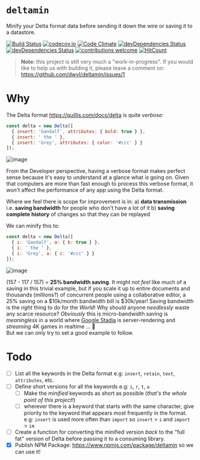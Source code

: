 # `deltamin`

Minify your Delta format data
before sending it down the wire
or saving it to a datastore.

[![Build Status](https://img.shields.io/travis/com/dwyl/deltamin/master.svg?style=flat-square)](https://travis-ci.com/dwyl/deltamin)
[![codecov.io](https://img.shields.io/codecov/c/github/dwyl/deltamin/master.svg?style=flat-square)](http://codecov.io/github/dwyl/deltamin?branch=master)
[![Code Climate](https://img.shields.io/codeclimate/maintainability/dwyl/deltamin.svg?style=flat-square)](https://codeclimate.com/github/dwyl/deltamin)
[![devDependencies Status](https://david-dm.org/dwyl/deltamin/status.svg?style=flat-square)](https://david-dm.org/dwyl/deltamin)
[![devDependencies Status](https://david-dm.org/dwyl/deltamin/dev-status.svg?style=flat-square)](https://david-dm.org/dwyl/deltamin?type=dev)
[![contributions welcome](https://img.shields.io/badge/contributions-welcome-brightgreen.svg?style=flat-square)](https://github.com/dwyl/deltamin/issues)
[![HitCount](http://hits.dwyl.io/dwyl/deltamin.svg)](http://hits.dwyl.io/dwyl/deltamin)


> **Note**: this project is still very much a "work-in-progress".
If you would like to help us with building it,
please leave a comment on: https://github.com/dwyl/deltamin/issues/1


# Why

The Delta format https://quilljs.com/docs/delta is quite _verbose_:

```js
const delta = new Delta([
  { insert: 'Gandalf', attributes: { bold: true } },
  { insert: ' the ' },
  { insert: 'Grey', attributes: { color: '#ccc' } }
]);
```
![image](https://user-images.githubusercontent.com/194400/83935475-d0104a80-a7b1-11ea-887c-dd43a415816f.png)

From the Developer perspective,
having a verbose format makes perfect sense
because it's easy to understand at a glance what is going on.
Given that computers are more than fast enough
to process this verbose format,
it won't affect the performance
of any app using the Delta format.

Where we feel there is scope for improvement is in:
a) **data transmission**
i.e. **saving bandwidth** for people who don't have a lot of it
b) **saving complete history** of changes so that they can be replayed

We can minify this to:

```js
const delta = new Delta([
  { i: 'Gandalf', a: { b: true } },
  { i: ' the ' },
  { i: 'Grey', a: { c: '#ccc' } }
]);
```

![image](https://user-images.githubusercontent.com/194400/83935485-dc94a300-a7b1-11ea-9f89-e9760f56e093.png)

(157 - 117 / 157) = **25% bandwidth saving**.
It might not _feel_ like much of a saving in this trivial example,
but if you scale it up to entire documents
and thousands (millions?) of concurrent people using a collaborative editor,
a 25% saving on a $10k/month bandwidth bill is $30k/year!
Saving bandwidth is the _right_ thing to do for the _World_!
Why should anyone _needlessly_ waste any scarce resource?
_Obviously_ this is micro-bandwidth saving is _meaningless_
in a world where
[Google Stadia](https://en.wikipedia.org/wiki/Google_Stadia)
is server-rendering and _streaming_ 4K games in realtime ... 🤦  
But we can only try to set a good example to follow.


# Todo

+ [ ] List all the keywords in the Delta format
  e.g: `insert`, `retain`, `text`, `attributes`, etc.
+ [ ] Define short versions for all the keywords
  e.g: `i`, `r`, `t`, `a`
  + [ ] Make the _minified_ keywords as short as possible
  (_that's the whole point of this project!_)
  + [ ] wherever there is a keyword that starts with the same character,
  give priority to the keyword that appears most frequently in the format.
  e.g: `insert` is used more often than `import`
  so `insert` > `i` and `import` > `im`

+ [ ] Create a function for converting the minified version
  _back_ to the "full fat" version of Delta
  before passing it to a consuming library.
+ [x] Publish NPM Package: https://www.npmjs.com/package/deltamin
so we can use it!
